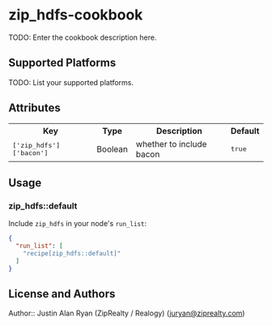 # zip_hdfs-cookbook

TODO: Enter the cookbook description here.

## Supported Platforms

TODO: List your supported platforms.

## Attributes

<table>
  <tr>
    <th>Key</th>
    <th>Type</th>
    <th>Description</th>
    <th>Default</th>
  </tr>
  <tr>
    <td><tt>['zip_hdfs']['bacon']</tt></td>
    <td>Boolean</td>
    <td>whether to include bacon</td>
    <td><tt>true</tt></td>
  </tr>
</table>

## Usage

### zip_hdfs::default

Include `zip_hdfs` in your node's `run_list`:

```json
{
  "run_list": [
    "recipe[zip_hdfs::default]"
  ]
}
```

## License and Authors

Author:: Justin Alan Ryan (ZipRealty / Realogy) (<juryan@ziprealty.com>)
